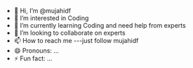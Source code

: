 - 👋 Hi, I’m @mujahidf
- 👀 I’m interested in Coding
- 🌱 I’m currently learning Coding and need help from experts
- 💞️ I’m looking to collaborate on experts
- 📫 How to reach me ---just follow mujahidf
- 😄 Pronouns: ...
- ⚡ Fun fact: ...

<!---
mujahidf/mujahidf is a ✨ special ✨ repository because its `README.md` (this file) appears on your GitHub profile.
You can click the Preview link to take a look at your changes.
--->
